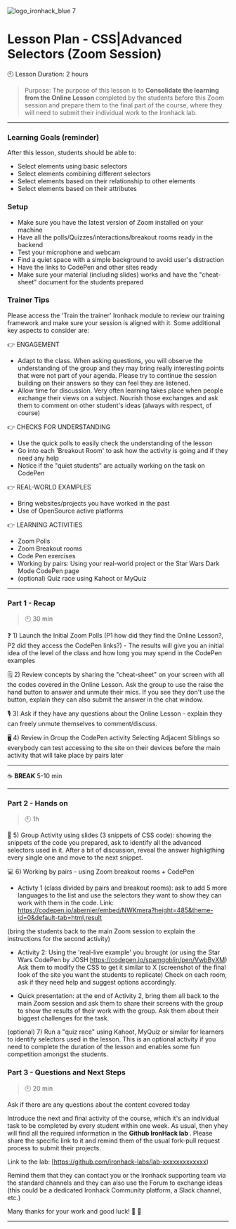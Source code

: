  ![logo_ironhack_blue 7](https://user-images.githubusercontent.com/23629340/40541063-a07a0a8a-601a-11e8-91b5-2f13e4e6b441.png)

# Lesson Plan - CSS|Advanced Selectors (Zoom Session)

:clock10: Lesson Duration: 2 hours

> Purpose: The purpose of this lesson is to <b> Consolidate the learning from the Online Lesson </b> completed by the students before this Zoom session and prepare them to the final part of the course, where they will need to submit their individual work to the Ironhack lab.

---
### Learning Goals (reminder)

After this lesson, students should be able to:

- Select elements using basic selectors
- Select elements combining different selectors
- Select elements based on their relationship to other elements
- Select elements based on their attributes

### Setup

- Make sure you have the latest version of Zoom installed on your machine
- Have all the polls/Quizzes/interactions/breakout rooms ready in the backend 
- Test your microphone and webcam
- Find a quiet space with a simple background to avoid user's distraction
- Have the links to CodePen and other sites ready
- Make sure your material (including slides) works and have the "cheat-sheet" document for the students prepared

### Trainer Tips
Please access the 'Train the trainer' Ironhack module to review our training framework and make sure your session is aligned with it. Some additional key aspects to consider are:

👉 ENGAGEMENT
- Adapt to the class. When asking questions, you will observe the understanding of the group and they may bring really interesting points that were not part of your agenda. Please try to continue the session building on their answers so they can feel they are listened.
- Allow time for discussion. Very often learning takes place when people exchange their views on a subject. Nourish those exchanges and ask them to comment on other student's ideas (always with respect, of course)

👉 CHECKS FOR UNDERSTANDING
- Use the quick polls to easily check the understanding of the lesson
- Go into each 'Breakout Room' to ask how the activity is going and if they need any help
- Notice if the "quiet students" are actually working on the task on CodePen

👉 REAL-WORLD EXAMPLES
- Bring websites/projects you have worked in the past
- Use of OpenSource active platforms

👉 LEARNING ACTIVITIES
- Zoom Polls
- Zoom Breakout rooms
- Code Pen exercises
- Working by pairs: Using your real-world project or the Star Wars Dark Mode CodePen page
- (optional) Quiz race using Kahoot or MyQuiz

---

### Part 1 - Recap

> :clock10: 30 min

❓  1) Launch the Initial Zoom Polls (P1 how did they find the Online Lesson?, P2 did they access the CodePen links?) - The results will give you an initial idea of the level of the class and how long you may spend in the CodePen examples

🗒️  2) Review concepts by sharing the "cheat-sheet" on your screen with all the codes covered in the Online Lesson. Ask the group to use the raise the hand button to answer and unmute their mics. If you see they don't use the button, explain they can also submit the answer in the chat window.

🎙️  3) Ask if they have any questions about the Online Lesson - explain they can freely unmute themselves to comment/discuss.

🖥️  4) Review in Group the CodePen activity Selecting Adjacent Siblings so everybody can test accessing to the site on their devices before the main activity that will take place by pairs later

---

:coffee: **BREAK** 5-10 min

---

### Part 2 - Hands on

> :clock10: 1h


📜  5) Group Activity using slides (3 snippets of CSS code): showing the snippets of the code you prepared, ask to identify all the advanced selectors used in it. After a bit of discussion, reveal the answer highligthing every single one and move to the next snippet.

💻  6) Working by pairs - using Zoom breakout rooms + CodePen
- Activty 1 (class divided by pairs and breakout rooms): ask to add 5 more languages to the list and use the selectors they want to show they can work with them in the code. Link: https://codepen.io/abernier/embed/NWKmera?height=485&theme-id=0&default-tab=html,result

(bring the students back to the main Zoom session to explain the instructions for the second activity)

- Activity 2: Using the 'real-live example' you brought (or using the Star Wars CodePen by JOSH https://codepen.io/spamgoblin/pen/VwbByXM)
Ask them to modify the CSS to get it similar to X (screenshot of the final look of the site you want the students to replicate) 
Check on each room, ask if they need help and suggest options accordingly.

- Quick presentation: at the end of Activity 2, bring them all back to the main Zoom session and ask them to share their screens with the group to show the results of their work with the group. Ask them about their biggest challenges for the task.

(optional) 7) Run a "quiz race" using Kahoot, MyQuiz or similar for learners to identify selectors used in the lesson. This is an optional activity if you need to complete the duration of the lesson and enables some fun competition amongst the students.


### Part 3 - Questions and Next Steps

> :clock10: 20 min

Ask if there are any questions about the content covered today

Introduce the next and final activity of the course, which it's an individual task to be completed by every student within one week. As usual, then yhey will find all the required information in the <b>Github IronHack lab </b>. Please share the specific link to it and remind them of the usual fork-pull request process to submit their projects.

Link to the lab: [https://github.com/ironhack-labs/lab-xxxxxxxxxxxxx)

Remind them that they can contact you or the Ironhack supporting team via the standard channels and they can also use the Forum to exchange ideas (this could be a dedicated Ironhack Community platform, a Slack channel, etc.)

Many thanks for your work and good luck! 🙂 👋

---
